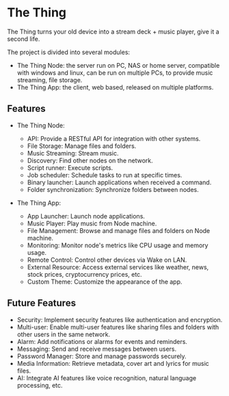 # The Thing
The Thing turns your old device into a stream deck + music player, give it a second life.

The project is divided into several modules:
- The Thing Node: the server run on PC, NAS or home server, compatible with windows and linux, can be run on multiple PCs, to provide music streaming, file storage.
- The Thing App: the client, web based, released on multiple platforms.

## Features
- The Thing Node:
  - API: Provide a RESTful API for integration with other systems.
  - File Storage: Manage files and folders.
  - Music Streaming: Stream music.
  - Discovery: Find other nodes on the network.
  - Script runner: Execute scripts.
  - Job scheduler: Schedule tasks to run at specific times.
  - Binary launcher: Launch applications when received a command.
  - Folder synchronization: Synchronize folders between nodes.

- The Thing App:
  - App Launcher: Launch node applications.
  - Music Player: Play music from Node machine.
  - File Management: Browse and manage files and folders on Node machine.
  - Monitoring: Monitor node's metrics like CPU usage and memory usage.
  - Remote Control: Control other devices via Wake on LAN.
  - External Resource: Access external services like weather, news, stock prices, cryptocurrency prices, etc.
  - Custom Theme: Customize the appearance of the app.

## Future Features
- Security: Implement security features like authentication and encryption.
- Multi-user: Enable multi-user features like sharing files and folders with other users in the same network.
- Alarm: Add notifications or alarms for events and reminders.
- Messaging: Send and receive messages between users.
- Password Manager: Store and manage passwords securely.
- Media Information: Retrieve metadata, cover art and lyrics for music files.
- AI: Integrate AI features like voice recognition, natural language processing, etc.
